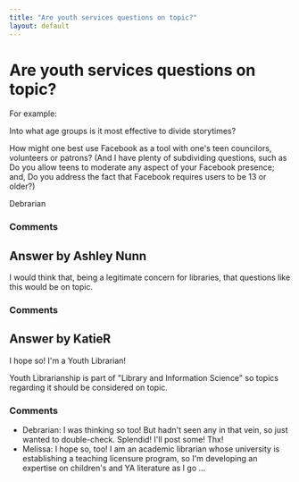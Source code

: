 ```yaml
---
title: "Are youth services questions on topic?"
layout: default
---
```

Are youth services questions on topic?
=====================
For example:

Into what age groups is it most effective to divide storytimes?

How might one best use Facebook as a tool with one's teen councilors,
volunteers or patrons? (And I have plenty of subdividing questions, such
as Do you allow teens to moderate any aspect of your Facebook presence;
and, Do you address the fact that Facebook requires users to be 13 or
older?)

Debrarian

### Comments ###


Answer by Ashley Nunn
----------------
I would think that, being a legitimate concern for libraries, that
questions like this would be on topic.

### Comments ###

Answer by KatieR
----------------
I hope so! I'm a Youth Librarian!

Youth Librarianship is part of "Library and Information Science" so
topics regarding it should be considered on topic.

### Comments ###
* Debrarian: I was thinking so too! But hadn't seen any in that vein, so just wanted
to double-check. Splendid! I'll post some! Thx!
* Melissa: I hope so, too! I am an academic librarian whose university is
establishing a teaching licensure program, so I'm developing an
expertise on children's and YA literature as I go ...

